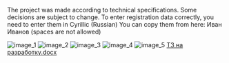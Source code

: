 The project was made according to technical specifications. Some decisions are subject to change.
To enter registration data correctly, you need to enter them in Cyrillic (Russian)
You can copy them from here: Иван Иванов  (spaces are not allowed)

![image_1](https://github.com/serSosochny/OnlineShop/assets/81870716/c9c069cf-fabd-44dd-af13-e7990481f8b3)
![image_2](https://github.com/serSosochny/OnlineShop/assets/81870716/9c37fe37-4788-4ec0-8615-e478491c7fb0)
![image_3](https://github.com/serSosochny/OnlineShop/assets/81870716/1eb2afdb-28dc-4afd-9503-43aaadb55b9b)
![image_4](https://github.com/serSosochny/OnlineShop/assets/81870716/ca6ef617-9a2e-4d4d-9d4a-fcc980a93921)
![image_5](https://github.com/serSosochny/OnlineShop/assets/81870716/69744d12-729d-4abb-8a5d-256f0608e0f7)
[ТЗ на разработку.docx](https://github.com/serSosochny/OnlineShop/files/14456080/default.docx)
